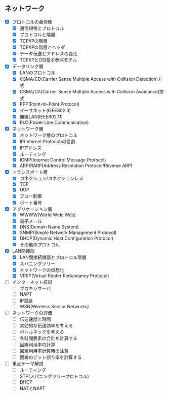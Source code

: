 ## ネットワーク

- [x] プロトコルの全体像
  - [x] 通信規格とプロトコル
  - [x] プロトコルと階層
  - [x] TCP/IPの階層
  - [x] TCP/IPの階層とヘッダ
  - [x] データ伝送とアドレスの変化
  - [x] TCP/IPとOSI基本参照モデル
- [x] データリンク層
  - [x] LANのプロトコル
  - [x] CSMA/CD(Carrier Sense Multiple Access with Collision Detection)方式
  - [x] CSMA/CA(Carrier Sense Multiple Access with Collision Avoidance)方式
  - [x] PPP(Point-to-Point Protocol)
  - [x] イーサネット(IEEE802.3)
  - [x] 無線LAN(IEEE802.11)
  - [x] PLC(Power Line Communication)
- [x] ネットワーク層
  - [x] ネットワーク層のプロトコル
  - [x] IP(Internet Protocol)の役割
  - [x] IPアドレス
  - [x] ルーティング
  - [x] ICMP(Internet Control Message Protocol)
  - [x] ARP/RARP(Address Resolution Protocol/Reverse ARP)
- [x] トランスポート層
  - [x] コネクション/コネクションレス
  - [x] TCP
  - [x] UDP
  - [x] フロー制御
  - [x] ポート番号
- [x] アプリケーション層
  - [x] WWWW(World Wide Web)
  - [x] 電子メール
  - [x] DNS(Domain Name System)
  - [x] SNMP(Simple Network Management Protocol)
  - [x] DHCP(Dynamic Host Configuration Protocol)
  - [x] その他のプロトコル
- [x] LAN間接続
  - [x] LAN間接続機器とプロトコル階層
  - [x] スパニングツリー
  - [x] ネットワークの仮想化
  - [x] VRRP(Virtual Router Redundancy Protocol)
- [ ] インターネット技術
  - [ ] プロキシサーバ
  - [ ] NAPT
  - [ ] IP電話
  - [ ] WSN(Wireless Sensor Networks)
- [ ] ネットワークの評価
  - [ ] 伝送速度と時間
  - [ ] 実効的な伝送効率を考える
  - [ ] ボトルネックを考える
  - [ ] 各時間要素の合計を計算する
  - [ ] 回線利用率の計算
  - [ ] 回線利用率計算時の注意
  - [ ] 回線のビット誤り率を計算する
- [ ] 重点テーマ解説
  - [ ] ルーティング
  - [ ] STP(スパニングツリープロトコル)
  - [ ] DHCP
  - [ ] NATとNAPT
